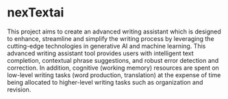 # nexTextai
This project aims to create an advanced writing assistant which is designed to enhance, streamline and simplify the writing process by leveraging the cutting-edge technologies in generative AI and machine learning. This advanced writing assistant tool provides users with intelligent text completion, contextual phrase suggestions, and robust error detection and correction. In addition, cognitive (working memory) resources are spent on low-level writing tasks (word production, translation) at the expense of time being allocated to higher-level writing tasks such as organization and revision. 
